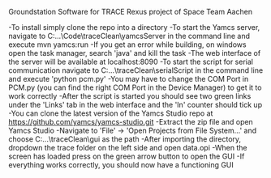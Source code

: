 Groundstation Software for TRACE Rexus project of Space Team Aachen

-To install simply clone the repo into a directory
-To start the Yamcs server, navigate to C:\...\Code\traceClean\yamcsServer in the command line and execute mvn yamcs:run
-If you get an error while building, on windows open the task manager, search 'java' and kill the task 
-The web interface of the server will be available at localhost:8090
-To start the script for serial communication navigate to C:\...\traceClean\serialScript in the command line and execute 'python pcm.py'
-You may have to change the COM Port in PCM.py (you can find the right COM Port in the Device Manager) to get it to work correctly
-After the script is started you should see two green links under the 'Links' tab in the web interface and the 'In' counter should tick up
-You can clone the latest version of the Yamcs Studio repo at https://github.com/yamcs/yamcs-studio.git
-Extract the zip file and open Yamcs Studio
-Navigate to 'File' -> 'Open Projects from File System...' and choose C:\...\traceClean\gui as the path
-After importing the directory, dropdown the trace folder on the left side and open data.opi
-When the screen has loaded press on the green arrow button to open the GUI
-If everything works correctly, you should now have a functioning GUI

